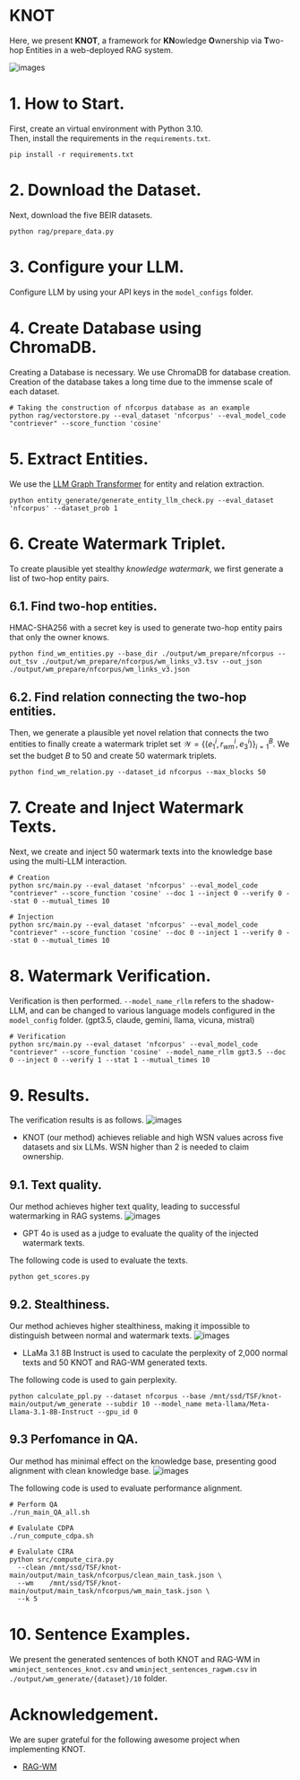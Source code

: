 # KNOT

Here, we present **KNOT**, a framework for **KN**owledge **O**wnership via **T**wo-hop Entities in a web-deployed RAG system.

![images](./figs/framework_overview.png)

# 1. How to Start.
First, create an virtual environment with Python 3.10. \
Then, install the requirements in the `requirements.txt`.
```
pip install -r requirements.txt
```

# 2. Download the Dataset.
Next, download the five BEIR datasets.
```
python rag/prepare_data.py
```

# 3. Configure your LLM.
Configure LLM by using your API keys in the `model_configs` folder.

# 4. Create Database using ChromaDB.
Creating a Database is necessary. We use ChromaDB for database creation. \
Creation of the database takes a long time due to the immense scale of each dataset.
```
# Taking the construction of nfcorpus database as an example
python rag/vectorstore.py --eval_dataset 'nfcorpus' --eval_model_code "contriever" --score_function 'cosine'
```

# 5. Extract Entities.
We use the [LLM Graph Transformer](https://python.langchain.com/docs/how_to/graph_constructing/) for entity and relation extraction.
```
python entity_generate/generate_entity_llm_check.py --eval_dataset 'nfcorpus' --dataset_prob 1
```

# 6. Create Watermark Triplet.
To create plausible yet stealthy *knowledge watermark*, we first generate a list of two-hop entity pairs.
## 6.1. Find two-hop entities.
HMAC-SHA256 with a secret key is used to generate two-hop entity pairs that only the owner knows.
```
python find_wm_entities.py --base_dir ./output/wm_prepare/nfcorpus --out_tsv ./output/wm_prepare/nfcorpus/wm_links_v3.tsv --out_json ./output/wm_prepare/nfcorpus/wm_links_v3.json
```
## 6.2. Find relation connecting the two-hop entities.
Then, we generate a plausible yet novel relation that connects the two entities to finally create a watermark triplet set $\mathcal{W}=\{(e^{i}_{1}, r^{i}_{wm}, e^{i}_{3})\}_{i=1}^{B}$. We set the budget $B$ to 50 and create 50 watermark triplets.
```
python find_wm_relation.py --dataset_id nfcorpus --max_blocks 50
```
# 7. Create and Inject Watermark Texts.
Next, we create and inject 50 watermark texts into the knowledge base using the multi-LLM interaction.
```
# Creation
python src/main.py --eval_dataset 'nfcorpus' --eval_model_code "contriever" --score_function 'cosine' --doc 1 --inject 0 --verify 0 --stat 0 --mutual_times 10

# Injection
python src/main.py --eval_dataset 'nfcorpus' --eval_model_code "contriever" --score_function 'cosine' --doc 0 --inject 1 --verify 0 --stat 0 --mutual_times 10
```
# 8. Watermark Verification.
Verification is then performed. `--model_name_rllm` refers to the shadow-LLM, and can be changed to various language models configured in the  `model_config` folder. (gpt3.5, claude, gemini, llama, vicuna, mistral)
```
# Verification
python src/main.py --eval_dataset 'nfcorpus' --eval_model_code "contriever" --score_function 'cosine' --model_name_rllm gpt3.5 --doc 0 --inject 0 --verify 1 --stat 1 --mutual_times 10
```
# 9. Results.
The verification results is as follows.
![images](./figs/wsn_results.png)
- KNOT (our method) achieves reliable and high WSN values across five datasets and six LLMs. WSN higher than 2 is needed to claim ownership.

## 9.1. Text quality.
Our method achieves higher text quality, leading to successful watermarking in RAG systems.
![images](./figs/text_quality.png)
- GPT 4o is used as a judge to evaluate the quality of the injected watermark texts.

The following code is used to evaluate the texts.
```
python get_scores.py
```

## 9.2. Stealthiness.
Our method achieves higher stealthiness, making it impossible to distinguish between normal and watermark texts.
![images](./figs/perplexity.png)
- LLaMa 3.1 8B Instruct is used to caculate the perplexity of 2,000 normal texts and 50 KNOT and RAG-WM generated texts.

The following code is used to gain perplexity.
```
python calculate_ppl.py --dataset nfcorpus --base /mnt/ssd/TSF/knot-main/output/wm_generate --subdir 10 --model_name meta-llama/Meta-Llama-3.1-8B-Instruct --gpu_id 0
```

## 9.3 Perfomance in QA.
Our method has minimal effect on the knowledge base, presenting good alignment with clean knowledge base.
![images](./figs/performance.png)

The following code is used to evaluate performance alignment.
```
# Perform QA
./run_main_QA_all.sh

# Evalulate CDPA
./run_compute_cdpa.sh

# Evalulate CIRA
python src/compute_cira.py 
  --clean /mnt/ssd/TSF/knot-main/output/main_task/nfcorpus/clean_main_task.json \
  --wm    /mnt/ssd/TSF/knot-main/output/main_task/nfcorpus/wm_main_task.json \
  --k 5
```

# 10. Sentence Examples.
We present the generated sentences of both KNOT and RAG-WM in `wminject_sentences_knot.csv` and `wminject_sentences_ragwm.csv` in `./output/wm_generate/{dataset}/10` folder.


# Acknowledgement.
We are super grateful for the following awesome project when implementing KNOT.

- [RAG-WM](https://github.com/873984419/ragwm/tree/main)
